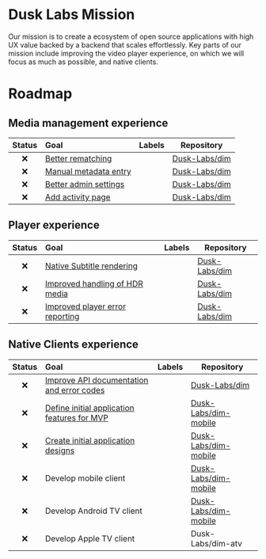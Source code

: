 # Dusk Labs Mission
Our mission is to create a ecosystem of open source applications with high UX value backed by a backend that scales effortlessly. Key parts of our mission include improving the video player experience, on which we will focus as much as possible, and native clients.

# Roadmap
## Media management experience

| Status | Goal | Labels | Repository |
| :---: | :--- | --- | --- |
| ❌ | [Better rematching](https://github.com/Dusk-Labs/dim/issues/36) | | <a href=https://github.com/Dusk-Labs/dim>Dusk-Labs/dim</a> |
| ❌ | [Manual metadata entry](https://github.com/Dusk-Labs/dim/issues/274) | | <a href=https://github.com/Dusk-Labs/dim>Dusk-Labs/dim</a> |
| ❌ | [Better admin settings](https://github.com/Dusk-Labs/dim/issues/254) | | <a href=https://github.com/Dusk-Labs/dim>Dusk-Labs/dim</a> |
| ❌ | [Add activity page](https://github.com/Dusk-Labs/dim/issues/45) | | <a href=https://github.com/Dusk-Labs/dim>Dusk-Labs/dim</a> |


## Player experience

| Status | Goal | Labels | Repository |
| :---: | :--- | --- | --- |
| ❌ | [Native Subtitle rendering](https://github.com/Dusk-Labs/dim/issues/162) | | <a href=https://github.com/Dusk-Labs/dim>Dusk-Labs/dim</a> |
| ❌ | [Improved handling of HDR media](https://github.com/Dusk-Labs/dim/issues/246) | | <a href=https://github.com/Dusk-Labs/dim>Dusk-Labs/dim</a> |
| ❌ | [Improved player error reporting](https://github.com/Dusk-Labs/dim/issues/109) | | <a href=https://github.com/Dusk-Labs/dim>Dusk-Labs/dim</a> |


## Native Clients experience

| Status | Goal | Labels | Repository |
| :---: | :--- | --- | --- |
| ❌ | [Improve API documentation and error codes](https://github.com/Dusk-Labs/dim/issues/276) | | <a href=https://github.com/Dusk-Labs/dim>Dusk-Labs/dim</a> |
| ❌ | [Define initial application features for MVP](https://github.com/Dusk-Labs/dim-mobile/issues/2) | | <a href=https://github.com/Dusk-Labs/dim-mobile>Dusk-Labs/dim-mobile</a> |
| ❌ | [Create initial application designs](https://github.com/Dusk-Labs/dim-mobile/issues/1) | | <a href=https://github.com/Dusk-Labs/dim-mobile>Dusk-Labs/dim-mobile</a> |
| ❌ | Develop mobile client | | <a href=https://github.com/Dusk-Labs/dim-mobile>Dusk-Labs/dim-mobile</a> |
| ❌ | Develop Android TV client | | <a href=https://github.com/Dusk-Labs/dim-mobile>Dusk-Labs/dim-mobile</a> |
| ❌ | Develop Apple TV client | | Dusk-Labs/dim-atv |
